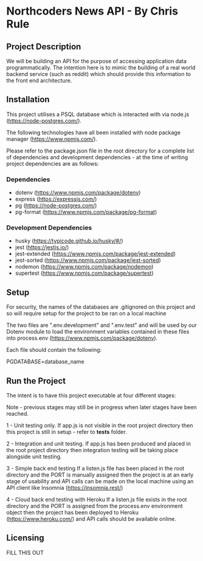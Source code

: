 # Northcoders News API - By Chris Rule

## Project Description

We will be building an API for the purpose of accessing application data programmatically. The intention here is to mimic the building of a real world backend service (such as reddit) which should provide this information to the front end architecture.

## Installation

This project utilises a PSQL database which is interacted with via node.js (https://node-postgres.com/).

The following technologies have all been installed with node package manager (https://www.npmjs.com/).

Please refer to the package.json file in the root directory for a complete list of dependencies and development dependencies - at the time of writing project dependencies are as follows:

### Dependencies

- dotenv (https://www.npmjs.com/package/dotenv)
- express (https://expressjs.com/)
- pg (https://node-postgres.com/)
- pg-format (https://www.npmjs.com/package/pg-format)

### Development Dependencies

- husky (https://typicode.github.io/husky/#/)
- jest (https://jestjs.io/)
- jest-extended (https://www.npmjs.com/package/jest-extended)
- jest-sorted (https://www.npmjs.com/package/jest-sorted)
- nodemon (https://www.npmjs.com/package/nodemon)
- supertest (https://www.npmjs.com/package/supertest)

## Setup

For security, the names of the databases are .gitignored on this project and so will require setup for the project to be ran on a local machine

The two files are ".env.development" and ".env.test" and will be used by our Dotenv module to load the environment variables contained in these files into process.env (https://www.npmjs.com/package/dotenv).

Each file should contain the following:

PGDATABASE=database_name

## Run the Project

The intent is to have this project executable at four different stages:

Note - previous stages may still be in progress when later stages have been reached.

1 - Unit testing only.
If app.js is not visible in the root project directory then this project is still in setup - refer to **tests** folder.

2 - Integration and unit testing.
If app.js has been produced and placed in the root project directory then integration testing will be taking place alongside unit testing.

3 - Simple back end testing
If a listen.js file has been placed in the root directory and the PORT is manually assigned then the project is at an early stage of usability and API calls can be made on the local machine using an API client like Insomnia (https://insomnia.rest/)

4 - Cloud back end testing with Heroku
If a listen.js file exists in the root directory and the PORT is assigned from the process.env environment object then the project has been deployed to Heroku (https://www.heroku.com/) and API calls should be available online.

## Licensing

FILL THIS OUT

